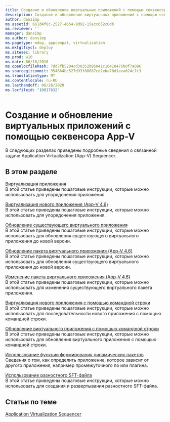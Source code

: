 ```yaml
---
title: Создание и обновление виртуальных приложений с помощью секвенсора App-V
description: Создание и обновление виртуальных приложений с помощью секвенсора App-V
author: dansimp
ms.assetid: 661d4f8c-2527-4654-9d92-15ecc652c0db
ms.reviewer: ''
manager: dansimp
ms.author: dansimp
ms.pagetype: mdop, appcompat, virtualization
ms.mktglfcycl: deploy
ms.sitesec: library
ms.prod: w10
ms.date: 06/16/2016
ms.openlocfilehash: 7dd7fb5204cd30352b95041c16410476b0f7a086
ms.sourcegitcommit: 354664bc527d93f80687cd2eba70d1eea024c7c3
ms.translationtype: MT
ms.contentlocale: ru-RU
ms.lasthandoff: 06/26/2020
ms.locfileid: "10817632"
---
```

# Создание и обновление виртуальных приложений с помощью секвенсора App-V


В следующих разделах приведены подробные сведения о связанной задаче Application Virtualization (App-V) Sequencer.

## В этом разделе


<a href="" id="how-to-sequence-an-application"></a>[Виртуализация приложения](how-to-sequence-an-application.md)  
В этой статье приведены пошаговые инструкции, которые можно использовать для упорядочения приложения.

<a href="" id="how-to-sequence-a-new-application--app-v-4-6-"></a>[Виртуализация нового приложения (App-V 4.6)](how-to-sequence-a-new-application--app-v-46-.md)  
В этой статье приведены пошаговые инструкции, которые можно использовать для упорядочения приложения.

<a href="" id="how-to-upgrade-an-existing-virtual-application"></a>[Обновление существующего виртуального приложения](how-to-upgrade-an-existing-virtual-application.md)  
В этой статье приведены пошаговые инструкции, которые можно использовать для обновления существующего виртуального приложения до новой версии.

<a href="" id="how-to-upgrade-a-virtual-application-package--app-v-4-6-"></a>[Обновление пакета виртуального приложения (App-V 4.6)](how-to-upgrade-a-virtual-application-package--app-v-46-.md)  
В этой статье приведены пошаговые инструкции, которые можно использовать для обновления существующего виртуального приложения до новой версии.

<a href="" id="how-to-modify-a-virtual-application-package--app-v-4-6-"></a>[Изменение пакета виртуального приложения (App-V 4.6)](how-to-modify-a-virtual-application-package--app-v-46-.md)  
В этой статье приведены пошаговые инструкции, которые можно использовать для изменения существующего виртуального пакета приложения.

<a href="" id="how-to-sequence-a-new-application-by-using-the-command-line"></a>[Виртуализация нового приложения с помощью командной строки](how-to-sequence-a-new-application-by-using-the-command-line.md)  
В этой статье приведены пошаговые инструкции, которые можно использовать для последовательности нового приложения с помощью командной строки.

<a href="" id="how-to-upgrade-a-virtual-application-by-using-the-command-line"></a>[Обновление виртуального приложения с помощью командной строки](how-to-upgrade-a-virtual-application-by-using-the-command-line.md)  
В этой статье приведены пошаговые инструкции, которые можно использовать для обновления виртуального приложения с помощью командной строки.

<a href="" id="how-to-use-dynamic-suite-composition"></a>[Использование функции формирования динамических пакетов](how-to-use-dynamic-suite-composition.md)  
Сведения о том, как определить приложение, которое зависит от другого приложения, например промежуточного по или плагина.

<a href="" id="how-to-use-the-differential-sft-file"></a>[Использование разностного SFT-файла](how-to-use-the-differential-sft-file.md)  
В этой статье приведены пошаговые инструкции, которые можно использовать для создания и развертывания разностного SFT-файла.

## Статьи по теме


[Application Virtualization Sequencer](application-virtualization-sequencer.md)

 

 





